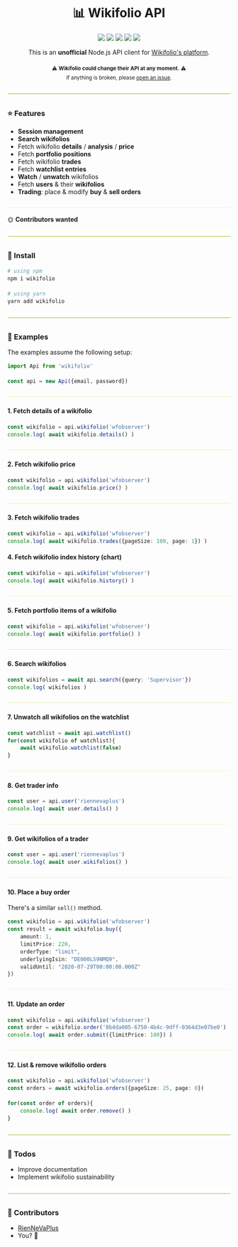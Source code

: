 <h1 align="center">
  📊 Wikifolio API
</h1>

<p align="center">
    <a href="https://github.com/RienNeVaPlus/wikifolio/commits/master"><img src="https://img.shields.io/github/last-commit/riennevaplus/wikifolio.svg" /></a>
    <a href="https://github.com/RienNeVaPlus/wikifolio/blob/master/package.json"><img src="https://img.shields.io/github/package-json/v/riennevaplus/wikifolio.svg" /></a>
    <a href="https://www.npmjs.com/package/wikifolio"><img src="https://img.shields.io/npm/v/wikifolio.svg" /></a>
    <a href="https://github.com/RienNeVaPlus/wikifolio/blob/master/LICENSE"><img src="https://img.shields.io/npm/l/wikifolio.svg" /></a>
    <img src="https://img.shields.io/github/repo-size/RienNeVaPlus/wikifolio.svg" />
</p>

<p align="center">
This is an <strong>unofficial</strong> Node.js API client for <a href="https://www.wikifolio.com">Wikifolio's platform</a>.
</p>

<p align="center">
    <sub>
        ⚠️ <strong>Wikifolio could change their API at any moment.</strong> ⚠️
        <br/>
        If anything is broken, please <a href="https://github.com/RienNeVaPlus/wikifolio/issues/new/choose">open an issue</a>.
     </sub>
</p>

![divider](./assets/divider.png)

### ⭐ Features
- **Session management**
- **Search wikifolios**
- Fetch wikifolio **details** / **analysis** / **price**
- Fetch **portfolio positions**
- Fetch wikifolio **trades**
- Fetch **watchlist entries**
- **Watch** / **unwatch** wikifolios
- Fetch **users** & their **wikifolios**
- **Trading**: place & modify **buy** & **sell orders**

![divider](./assets/divider.small.png)

🌞 **Contributors wanted**

![divider](./assets/divider.png)

### 🛫 Install

```bash
# using npm
npm i wikifolio

# using yarn
yarn add wikifolio
```

![divider](./assets/divider.png)

### 📝 Examples

The examples assume the following setup:

```ts
import Api from 'wikifolio'

const api = new Api({email, password})
```

![divider](./assets/divider.small.png)

#### 1. Fetch details of a wikifolio

```ts
const wikifolio = api.wikifolio('wfobserver')
console.log( await wikifolio.details() )
```

![divider](./assets/divider.small.png)

#### 2. Fetch wikifolio price

```ts
const wikifolio = api.wikifolio('wfobserver')
console.log( await wikifolio.price() )
```

![divider](./assets/divider.small.png)

#### 3. Fetch wikifolio trades

```ts
const wikifolio = api.wikifolio('wfobserver')
console.log( await wikifolio.trades({pageSize: 100, page: 1}) )
```

#### 4. Fetch wikifolio index history (chart)

```ts
const wikifolio = api.wikifolio('wfobserver')
console.log( await wikifolio.history() )
```

![divider](./assets/divider.small.png)

#### 5. Fetch portfolio items of a wikifolio

```ts
const wikifolio = api.wikifolio('wfobserver')
console.log( await wikifolio.portfolio() )
```

![divider](./assets/divider.small.png)

#### 6. Search wikifolios

```ts
const wikifolios = await api.search({query: 'Supervisor'})
console.log( wikifolios )
```

![divider](./assets/divider.small.png)

#### 7. Unwatch all wikifolios on the watchlist

```ts
const watchlist = await api.watchlist()
for(const wikifolio of watchlist){
    await wikifolio.watchlist(false)
}
```

![divider](./assets/divider.small.png)

#### 8. Get trader info

```ts
const user = api.user('riennevaplus')
console.log( await user.details() )
```

![divider](./assets/divider.small.png)

#### 9. Get wikifolios of a trader

```ts
const user = api.user('riennevaplus')
console.log( await user.wikifolios() )
```

![divider](./assets/divider.small.png)

#### 10. Place a buy order

There's a similar `sell()` method.

```ts
const wikifolio = api.wikifolio('wfobserver')
const result = await wikifolio.buy({
    amount: 1,
    limitPrice: 220,
    orderType: "limit",
    underlyingIsin: "DE000LS9NMQ9",
    validUntil: "2020-07-29T00:00:00.000Z"
})
```

![divider](./assets/divider.small.png)

#### 11. Update an order

```ts
const wikifolio = api.wikifolio('wfobserver')
const order = wikifolio.order('8b4da005-6750-4b4c-9dff-0364d3e07be0')
console.log( await order.submit({limitPrice: 100}) )
```

![divider](./assets/divider.small.png)

#### 12. List & remove wikifolio orders

```ts
const wikifolio = api.wikifolio('wfobserver')
const orders = await wikifolio.orders({pageSize: 25, page: 0})

for(const order of orders){
    console.log( await order.remove() )
}
```

![divider](./assets/divider.png)

### 👷 Todos
- Improve documentation
- Implement wikifolio sustainability

![divider](./assets/divider.png)

### 🌻 Contributors
* [RienNeVaPlus](https://github.com/riennevaplus)
* You? 💚